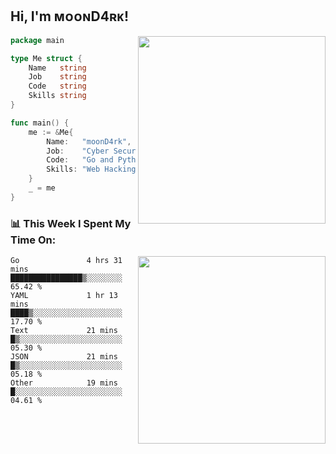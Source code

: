 <h2> Hi, I'm ᴍᴏᴏɴD4ʀᴋ!</h2>
<img align='right' src="https://github-readme-stats.vercel.app/api?username=moond4rk&show_icons=true&theme=radical" width="300">


```go
package main

type Me struct {
	Name   string
	Job    string
	Code   string
	Skills string
}

func main() {
	me := &Me{
		Name:   "moonD4rk",
		Job:    "Cyber Security Engineer",
		Code:   "Go and Python and Others",
		Skills: "Web Hacking ^o^",
	}
	_ = me
}
```



<h3>📊 This Week I Spent My Time On:</h3>
<img align='right' src="https://spotify-github-profile.vercel.app/api/view?uid=dayjackson56081&cover_image=true&theme=novatorem" width="300">

<!--START_SECTION:waka-->

```text
Go               4 hrs 31 mins   ████████████████▒░░░░░░░░   65.42 %
YAML             1 hr 13 mins    ████▒░░░░░░░░░░░░░░░░░░░░   17.70 %
Text             21 mins         █▒░░░░░░░░░░░░░░░░░░░░░░░   05.30 %
JSON             21 mins         █▒░░░░░░░░░░░░░░░░░░░░░░░   05.18 %
Other            19 mins         █░░░░░░░░░░░░░░░░░░░░░░░░   04.61 %
```

<!--END_SECTION:waka-->

